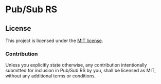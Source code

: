 # Pub/Sub RS

## License

This project is licensed under the [MIT license](LICENSE).

### Contribution

Unless you explicitly state otherwise, any contribution intentionally submitted for inclusion in Pub/Sub RS by you, shall be licensed as MIT, without any additional terms or conditions.
